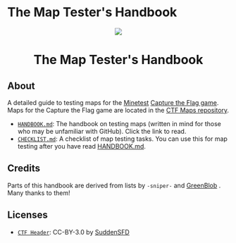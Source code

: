 # The Map Tester's Handbook
<p align="center">
  <img src="header.png"/>
</p>
<h1 align="center">The Map Tester's Handbook</h1>

## About

A detailed guide to testing maps for the [Minetest](https://github.com/minetest/minetest) [Capture the Flag game](https://github.com/MT-CTF/capturetheflag). Maps for the Capture the Flag game are located in the [CTF Maps repository](https://github.com/mt-CTF/maps).

- [`HANDBOOK.md`](HANDBOOK.md): The handbook on testing maps (written in mind for those who may be unfamiliar with GitHub). Click the link to read.
- [`CHECKLIST.md`](CHECKLIST.md): A checklist of map testing tasks. You can use this for map testing after you have read [HANDBOOK.md](HANDBOOK.md).

## Credits
Parts of this handbook are derived from lists by `-sniper-` and [GreenBlob](https://github.com/a_blob) .  Many thanks to them!

## Licenses
- [`CTF Header`](images/header.png): CC-BY-3.0 by [SuddenSFD](https://github.com/SuddenSFD)
